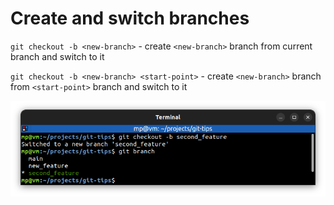 # Create and switch branches

`git checkout -b <new-branch>` - create `<new-branch>` branch from current branch and switch to it

`git checkout -b <new-branch> <start-point>` - create `<new-branch>` branch from `<start-point>` branch and switch to it

![](images/git-checkout-branch-create.png)